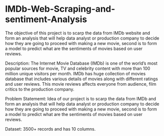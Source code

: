 # IMDb-Web-Scraping-and-sentiment-Analysis
The objective of this project is to scarp the data from IMDb website and form an analysis that will help data analyst or production company to decide how they are going to proceed with making a new movie, second is to form a model to predict what are the sentiments of movies based on user reviews.

Description:
The Internet Movie Database (IMDb) is one of the world’s most popular sources for movie, TV and celebrity content with more than 100 million unique visitors per month.
IMDb has huge collection of movies database that includes various details of movies along with different ratings and user reviews.
This movie reviews affects everyone from audience, film critics to the production company.

Problem Statememt:
Idea of our project is to scarp the data from  IMDb and form an analysis that will help data analyst or production company to decide how they are going to proceed with making a new movie, second is to form a model to predict what are the sentiments of movies based on user reviews.

Dataset: 
3500+ records and has 10 columns.
